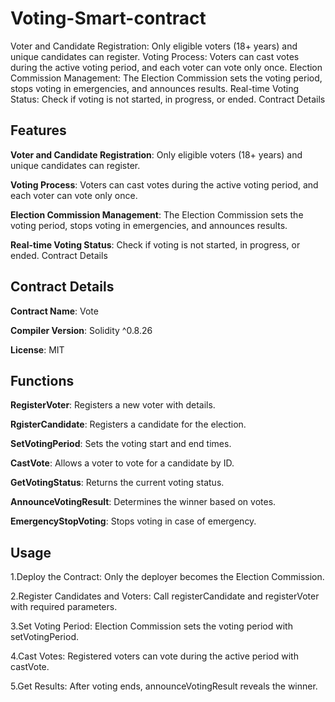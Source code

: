 # Voting-Smart-contract
Voter and Candidate Registration: Only eligible voters (18+ years) and unique candidates can register.
Voting Process: Voters can cast votes during the active voting period, and each voter can vote only once.
Election Commission Management: The Election Commission sets the voting period, stops voting in emergencies, and announces results.
Real-time Voting Status: Check if voting is not started, in progress, or ended.
Contract Details

## Features

**Voter and Candidate Registration**: Only eligible voters (18+ years) and unique candidates 
  can register.
  
**Voting Process**: Voters can cast votes during the active voting period, and each voter can 
  vote  only once.
  
**Election Commission Management**: The Election Commission sets the voting period, stops 
  voting in emergencies, and announces results.
  
**Real-time Voting Status**: Check if voting is not started, in progress, or ended.
 Contract Details


## Contract Details

 **Contract Name**: Vote
 
 **Compiler Version**: Solidity ^0.8.26
 
 **License**: MIT
 

## Functions

**RegisterVoter**: Registers a new voter with details.

**RgisterCandidate**: Registers a candidate for the election.

**SetVotingPeriod**: Sets the voting start and end times.

**CastVote**: Allows a voter to vote for a candidate by ID.

**GetVotingStatus**: Returns the current voting status.

**AnnounceVotingResult**: Determines the winner based on votes.

**EmergencyStopVoting**: Stops voting in case of emergency.


## Usage


1.Deploy the Contract: Only the deployer becomes the Election Commission.

2.Register Candidates and Voters: Call registerCandidate and registerVoter with required 
  parameters.
  
3.Set Voting Period: Election Commission sets the voting period with setVotingPeriod.

4.Cast Votes: Registered voters can vote during the active period with castVote.

5.Get Results: After voting ends, announceVotingResult reveals the winner.





